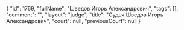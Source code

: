 {
    "id": 1769,
    "fullName": "Шведов Игорь Александрович",
    "tags": [],
    "comment": "",
    "layout": "judge",
    "title": "Судья Шведов Игорь Александрович",
    "court": null,
    "previousCourt": null
}